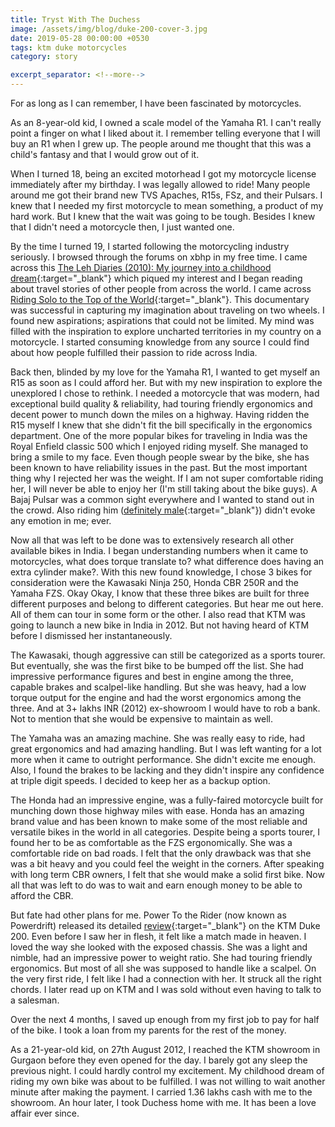 ```yaml
---
title: Tryst With The Duchess
image: /assets/img/blog/duke-200-cover-3.jpg
date: 2019-05-28 00:00:00 +0530
tags: ktm duke motorcycles
category: story

excerpt_separator: <!--more-->
---
```


For as long as I can remember, I have been fascinated by motorcycles. 

As an 8-year-old kid, I owned a scale model of the Yamaha R1. I can't really point a finger on what I liked about it.
I remember telling everyone that I will buy an R1 when I grew up. The people around me thought that this was a child's 
fantasy and that I would grow out of it.

<!--more-->

When I turned 18, being an excited motorhead I got my motorcycle license immediately after my birthday.
I was legally allowed to ride! Many people around me got their brand new TVS Apaches, R15s, FSz, and their Pulsars. 
I knew that I needed my first motorcycle to mean something, a product of my hard work. But I knew that the
wait was going to be tough. Besides I knew that I didn't need a motorcycle then, I just wanted one.

By the time I turned 19, I started following the motorcycling industry seriously. I browsed through
the forums on xbhp in my free time. I came across this [The Leh Diaries (2010): My journey into a childhood dream](https://www.xbhp.com/talkies/tourer/13531-leh-diaries-2010-my-journey-into-childhood-dream.html){:target="_blank"}
which piqued my interest and I began reading about travel stories of other people from across the world. I came across 
[Riding Solo to the Top of the World](https://www.imdb.com/title/tt0903013/){:target="_blank"}. This documentary was 
successful in capturing my imagination about traveling on two wheels. I found new aspirations; aspirations
that could not be limited. My mind was filled with the inspiration to explore uncharted territories in my country on a
motorcycle. I started consuming knowledge from any source I could find about how people fulfilled their passion to 
ride across India. 

Back then, blinded by my love for the Yamaha R1, I wanted to get myself an R15 as soon as I could afford her. But with my new
inspiration to explore the unexplored I chose to rethink. I needed a motorcycle that was modern, had exceptional build
quality & reliability, had touring friendly ergonomics and decent power to munch down the miles on a highway. Having 
ridden the R15 myself I knew that she didn't fit the bill specifically in the ergonomics department. One of the more popular
bikes for traveling in India was the Royal Enfield classic 500 which I enjoyed riding myself. She managed to
bring a smile to my face. Even though people swear by the bike, she has been known to have reliability issues in the past. But the
most important thing why I rejected her was the weight. If I am not super comfortable riding her, I will never be able to 
enjoy her (I'm still taking about the bike guys). A Bajaj Pulsar was a common sight everywhere and I wanted to stand out
in the crowd. Also riding him ([definitely male](https://www.youtube.com/watch?v=EJSwtXcLNco){:target="_blank"}) didn't 
evoke any emotion in me; ever.

Now all that was left to be done was to extensively research all other available bikes in India. I began understanding
numbers when it came to motorcycles, what does torque translate to? what difference does having an extra cylinder make?.
With this new found knowledge, I chose 3 bikes for consideration were the Kawasaki Ninja 250, Honda CBR 250R and
the Yamaha FZS. Okay Okay, I know that these three bikes are built for three different purposes and belong to different categories.
But hear me out here. All of them can tour in some form or the other. I also read that KTM was going to launch a 
new bike in India in 2012. But not having heard of KTM before I dismissed her instantaneously.

The Kawasaki, though aggressive can still be categorized as a sports tourer. But eventually, she was the first
bike to be bumped off the list. She had impressive performance figures and best in engine among the three, capable brakes and
scalpel-like handling. But she was heavy, had a low torque output for the engine and had the worst ergonomics among the three.
And at 3+ lakhs INR (2012) ex-showroom I would have to rob a bank. Not to mention that she would be expensive to
maintain as well.

The Yamaha was an amazing machine. She was really easy to ride, had great ergonomics and had amazing handling.
But I was left wanting for a lot more when it came to outright performance. She didn't excite me enough. Also, I found
the brakes to be lacking and they didn't inspire any confidence at triple digit speeds. I decided to keep her as a backup
option.

The Honda had an impressive engine, was a fully-faired motorcycle built for munching down those highway miles with ease. Honda has 
an amazing brand value and has been known to make some of the most reliable and versatile bikes in the world in
all categories. Despite being a sports tourer, I found her to be as comfortable as the FZS ergonomically. She was a 
comfortable ride on bad roads. I felt that the only drawback was that she was a bit heavy and you could feel the weight in
the corners. After speaking with long term CBR owners, I felt that she would make a solid first bike. Now all that was left to
do was to wait and earn enough money to be able to afford the CBR.

But fate had other plans for me. Power To the Rider (now known as Powerdrift) released its detailed [review](https://www.youtube.com/watch?v=FOjkjBKBvOE){:target="_blank"} on the KTM Duke 200.
Even before I saw her in flesh, it felt like a match made in heaven. I loved the way she looked with the exposed chassis.
She was a light and nimble, had an impressive power to weight ratio. She had touring friendly ergonomics. But most of all she
was supposed to handle like a scalpel. On the very first ride, I felt like I had a connection with her. It struck all 
the right chords. I later read up on KTM and I was sold without even having to talk to a salesman.

Over the next 4 months, I saved up enough from my first job to pay for half of the bike. I took a loan from my parents for
the rest of the money. 

As a 21-year-old kid, on 27th August 2012, I reached the KTM showroom in Gurgaon before they even opened for the day. 
I barely got any sleep the previous night. I could hardly control my excitement. My childhood dream of riding my own bike was about to be 
fulfilled. I was not willing to wait another minute after making the payment. I carried 1.36 lakhs cash with me to the
showroom. An hour later, I took Duchess home with me. It has been a love affair ever since.